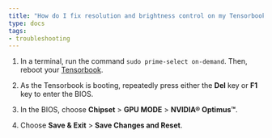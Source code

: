 ```yaml
---
title: "How do I fix resolution and brightness control on my Tensorbook?"
type: docs
tags:
- troubleshooting
---
```


1. In a terminal, run the command `sudo prime-select on-demand`. Then, reboot
   your [Tensorbook](https://lambdalabs.com/deep-learning/laptops/tensorbook).

1. As the Tensorbook is booting, repeatedly press either the **Del** key or
   **F1** key to enter the BIOS.

1. In the BIOS, choose **Chipset** > **GPU MODE** > **NVIDIA® Optimus™**.

1. Choose **Save & Exit** > **Save Changes and Reset**.
